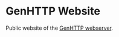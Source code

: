 # GenHTTP Website

Public website of the [GenHTTP webserver](https://github.com/Kaliumhexacyanoferrat/GenHTTP).
